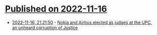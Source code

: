 # [Published on 2022-11-16](index.md)

* [2022-11-16, 21:21:50](https://news.ycombinator.com/item?id=33630823) - [Nokia and Airbus elected as judges at the UPC, an unheard corruption of Justice](https://ffii.org/nokia-and-airbus-elected-as-judges-at-the-kangaroo-unified-patent-court-kupc/)

